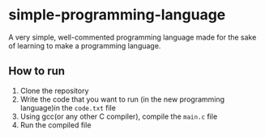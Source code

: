 # simple-programming-language
A very simple, well-commented programming language made for the sake of learning to make a programming language.

## How to run
1. Clone the repository
2. Write the code that you want to run (in the new programming language)in the `code.txt` file
3. Using gcc(or any other C compiler), compile the `main.c` file
4. Run the compiled file